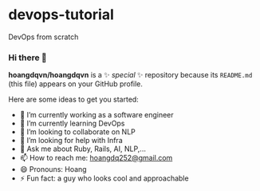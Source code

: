 # devops-tutorial
DevOps from scratch

### Hi there 👋


**hoangdqvn/hoangdqvn** is a ✨ _special_ ✨ repository because its `README.md` (this file) appears on your GitHub profile.

Here are some ideas to get you started:

- 🔭 I’m currently working as a software engineer
- 🌱 I’m currently learning DevOps
- 👯 I’m looking to collaborate on NLP
- 🤔 I’m looking for help with Infra
- 💬 Ask me about Ruby, Rails, AI, NLP,...
- 📫 How to reach me: hoangdq252@gmail.com
- 😄 Pronouns: Hoang
- ⚡ Fun fact: a guy who looks cool and approachable
